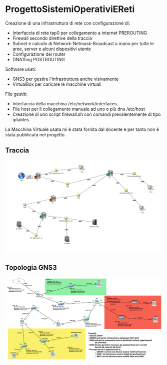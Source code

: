 # ProgettoSistemiOperativiEReti
Creazione di una infrastruttura di rete con configurazione di:
- Interfaccia di rete tap0 per collegamento a internet PREROUTING
- Firewall secondo direttive della traccia
- Subnet e calcolo di Network-Netmask-Broadcast a mano per tutte le aree, server e alcuni dispositivi utente
- Configurazione dei router 
- DNATting POSTROUTING

Software usati:
- GNS3 per gestire l'infrastruttura anche visivamente
- VirtualBox per caricare le macchine virtuali

File gestiti:
- Interfaccia della macchina /etc/network/interfaces
- File host per il collegamento manuale ad uno o più dns /etc/host
- Creazione di uno script firewall.sh con comandi prevalentemente di tipo iptables

La Macchina Virtuale usata mi è stata fornita dal docente e per tanto non è stata pubblicata nel progetto.


## Traccia
![Topologia](https://github.com/NoNameoN-A/ProgettoSistemiOperativiEReti/blob/main/topologia/%5BTraccia%5D%20Topologia.png)

## Topologia GNS3
![Topologia](https://github.com/NoNameoN-A/ProgettoSistemiOperativiEReti/blob/main/topologia/%5BGNS3%5D%20Topologia.png)

